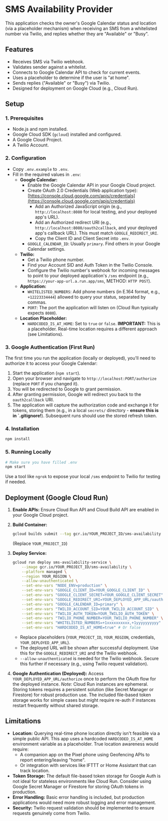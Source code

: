# SMS Availability Provider

This application checks the owner's Google Calendar status and location (via a placeholder mechanism) when receiving an SMS from a whitelisted number via Twilio, and replies whether they are "Available" or "Busy".

## Features

- Receives SMS via Twilio webhook.
- Validates sender against a whitelist.
- Connects to Google Calendar API to check for current events.
- Uses a placeholder to determine if the user is "at home".
- Sends replies ("Available" or "Busy") via Twilio.
- Designed for deployment on Google Cloud (e.g., Cloud Run).

## Setup

### 1. Prerequisites

- Node.js and npm installed.
- Google Cloud SDK (`gcloud`) installed and configured.
- A Google Cloud Project.
- A Twilio Account.

### 2. Configuration

- Copy `.env.example` to `.env`.
- Fill in the required values in `.env`:
  - **Google Calendar:**
    - Enable the Google Calendar API in your Google Cloud project.
    - Create OAuth 2.0 Credentials (Web application type): [https://console.cloud.google.com/apis/credentials](https://console.cloud.google.com/apis/credentials)
      - Add an Authorized JavaScript origin (e.g., `http://localhost:8080` for local testing, and your deployed app's URL).
      - Add an Authorized redirect URI (e.g., `http://localhost:8080/oauth2callback`, and your deployed app's callback URL). This must match `GOOGLE_REDIRECT_URI`.
      - Copy the Client ID and Client Secret into `.env`.
    - `GOOGLE_CALENDAR_ID`: Usually `primary`. Find others in your Google Calendar settings.
  - **Twilio:**
    - Get a Twilio phone number.
    - Find your Account SID and Auth Token in the Twilio Console.
    - Configure the Twilio number's webhook for incoming messages to point to your deployed application's `/sms` endpoint (e.g., `https://your-app-url.a.run.app/sms`, METHOD: `HTTP POST`).
  - **Application:**
    - `WHITELISTED_NUMBERS`: Add phone numbers (in E.164 format, e.g., `+12223334444`) allowed to query your status, separated by commas.
    - `PORT`: The port the application will listen on (Cloud Run typically expects `8080`).
  - **Location Placeholder:**
    - `HARDCODED_IS_AT_HOME`: Set to `true` or `false`. **IMPORTANT:** This is a placeholder. Real-time location requires a different approach (see Limitations).

### 3. Google Authentication (First Run)

The first time you run the application (locally or deployed), you'll need to authorize it to access your Google Calendar:

1.  Start the application (`npm start`).
2.  Open your browser and navigate to `http://localhost:PORT/authorize` (replace `PORT` if you changed it).
3.  You will be redirected to Google to grant permission.
4.  After granting permission, Google will redirect you back to the `oauth2callback` URI.
5.  The application will capture the authorization code and exchange it for tokens, storing them (e.g., in a local `secrets/` directory - **ensure this is in `.gitignore!**). Subsequent runs should use the stored refresh token.

### 4. Installation

```bash
npm install
```

### 5. Running Locally

```bash
# Make sure you have filled .env
npm start
```

Use a tool like `ngrok` to expose your local `/sms` endpoint to Twilio for testing if needed.

## Deployment (Google Cloud Run)

1.  **Enable APIs:** Ensure Cloud Run API and Cloud Build API are enabled in your Google Cloud project.
2.  **Build Container:**

    ```bash
    gcloud builds submit --tag gcr.io/YOUR_PROJECT_ID/sms-availability
    ```

    (Replace `YOUR_PROJECT_ID`)

3.  **Deploy Service:**

    ```bash
    gcloud run deploy sms-availability-service \
        --image gcr.io/YOUR_PROJECT_ID/sms-availability \
        --platform managed \
        --region YOUR_REGION \
        --allow-unauthenticated \
        --set-env-vars "NODE_ENV=production" \
        --set-env-vars "GOOGLE_CLIENT_ID=YOUR_GOOGLE_CLIENT_ID" \
        --set-env-vars "GOOGLE_CLIENT_SECRET=YOUR_GOOGLE_CLIENT_SECRET" \
        --set-env-vars "GOOGLE_REDIRECT_URI=YOUR_DEPLOYED_APP_URL/oauth2callback" \
        --set-env-vars "GOOGLE_CALENDAR_ID=primary" \
        --set-env-vars "TWILIO_ACCOUNT_SID=YOUR_TWILIO_ACCOUNT_SID" \
        --set-env-vars "TWILIO_AUTH_TOKEN=YOUR_TWILIO_AUTH_TOKEN" \
        --set-env-vars "TWILIO_PHONE_NUMBER=YOUR_TWILIO_PHONE_NUMBER" \
        --set-env-vars "WHITELISTED_NUMBERS=+1xxxxxxxxxx,+1yyyyyyyyyy" \
        --set-env-vars "HARDCODED_IS_AT_HOME=true" # Or false
    ```

    - Replace placeholders (`YOUR_PROJECT_ID`, `YOUR_REGION`, credentials, `YOUR_DEPLOYED_APP_URL`).
    - The deployed URL will be shown after successful deployment. Use this for the `GOOGLE_REDIRECT_URI` and the Twilio webhook.
    - `--allow-unauthenticated` is needed for the Twilio webhook. Secure this further if necessary (e.g., using Twilio request validation).

4.  **Google Authentication (Deployed):** Access `YOUR_DEPLOYED_APP_URL/authorize` once to perform the OAuth flow for the deployed instance. _Note:_ Cloud Run instances are ephemeral. Storing tokens requires a persistent solution (like Secret Manager or Firestore) for robust production use. The included file-based token storage works for simple cases but might require re-auth if instances restart frequently without shared storage.

## Limitations

- **Location:** Querying real-time phone location directly isn't feasible via a simple public API. This app uses a hardcoded `HARDCODED_IS_AT_HOME` environment variable as a placeholder. True location awareness would require:
  - A companion app on the Pixel phone using Geofencing APIs to report entering/leaving "home".
  - Or integration with services like IFTTT or Home Assistant that can track location.
- **Token Storage:** The default file-based token storage for Google Auth is not ideal for stateless environments like Cloud Run. Consider using Google Secret Manager or Firestore for storing OAuth tokens in production.
- **Error Handling:** Basic error handling is included, but production applications would need more robust logging and error management.
- **Security:** Twilio request validation should be implemented to ensure requests genuinely come from Twilio.
